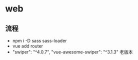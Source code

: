 # web
## 流程
- npm i -D sass sass-loader
- vue add router
- "swiper": "^4.0.7", "vue-awesome-swiper": "^3.1.3" 老版本